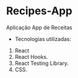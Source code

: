 # Recipes-App
Aplicação App de Receitas

- Tecnologias utilizadas:
1. React
2. React Hooks.
3. React Testing Library.
4. CSS.
